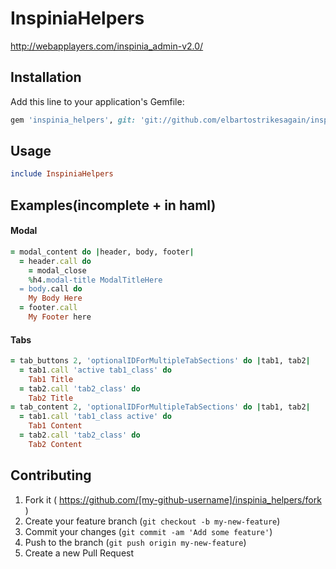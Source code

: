 # InspiniaHelpers

http://webapplayers.com/inspinia_admin-v2.0/

## Installation

Add this line to your application's Gemfile:

```ruby
gem 'inspinia_helpers', git: 'git://github.com/elbartostrikesagain/inspinia_helpers.git'
```

## Usage

```ruby
include InspiniaHelpers
```

## Examples(incomplete + in haml)

#### Modal
```ruby
= modal_content do |header, body, footer|
  = header.call do
    = modal_close
    %h4.modal-title ModalTitleHere
  = body.call do
    My Body Here
  = footer.call
    My Footer here
```

#### Tabs
```ruby
= tab_buttons 2, 'optionalIDForMultipleTabSections' do |tab1, tab2|
  = tab1.call 'active tab1_class' do
    Tab1 Title
  = tab2.call 'tab2_class' do
    Tab2 Title
= tab_content 2, 'optionalIDForMultipleTabSections' do |tab1, tab2|
  = tab1.call 'tab1_class active' do
    Tab1 Content
  = tab2.call 'tab2_class' do
    Tab2 Content
```

## Contributing

1. Fork it ( https://github.com/[my-github-username]/inspinia_helpers/fork )
2. Create your feature branch (`git checkout -b my-new-feature`)
3. Commit your changes (`git commit -am 'Add some feature'`)
4. Push to the branch (`git push origin my-new-feature`)
5. Create a new Pull Request
